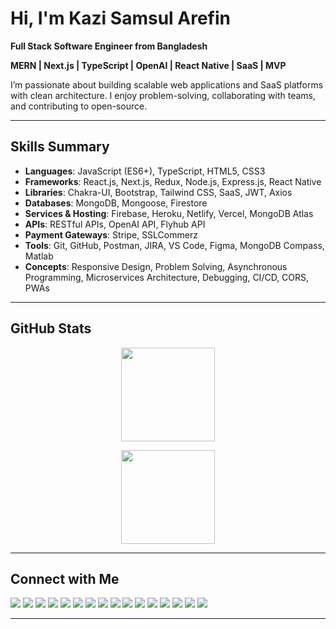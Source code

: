 # Hi, I'm Kazi Samsul Arefin

**Full Stack Software Engineer from Bangladesh** 

**MERN | Next.js | TypeScript | OpenAI | React Native | SaaS | MVP**

I’m passionate about building scalable web applications and SaaS platforms with clean architecture. I enjoy problem-solving, collaborating with teams, and contributing to open-source.  

---

## Skills Summary  

- **Languages**: JavaScript (ES6+), TypeScript, HTML5, CSS3  
- **Frameworks**: React.js, Next.js, Redux, Node.js, Express.js, React Native  
- **Libraries**: Chakra-UI, Bootstrap, Tailwind CSS, SaaS, JWT, Axios  
- **Databases**: MongoDB, Mongoose, Firestore  
- **Services & Hosting**: Firebase, Heroku, Netlify, Vercel, MongoDB Atlas  
- **APIs**: RESTful APIs, OpenAI API, Flyhub API  
- **Payment Gateways**: Stripe, SSLCommerz  
- **Tools**: Git, GitHub, Postman, JIRA, VS Code, Figma, MongoDB Compass, Matlab  
- **Concepts**: Responsive Design, Problem Solving, Asynchronous Programming, Microservices Architecture, Debugging, CI/CD, CORS, PWAs  

---

## GitHub Stats  

<p align="center">
  <img src="https://github-readme-stats.vercel.app/api?username=arefin-aareef&show_icons=true&theme=default&hide_border=true" height="150" />
</p>

<p align="center">
  <img src="https://github-readme-stats.vercel.app/api/top-langs/?username=arefin-aareef&layout=compact&theme=default&hide_border=true" height="150" />
</p>  

---

## Connect with Me  

<p align="left">
  <a href="https://www.linkedin.com/in/arefin-aareef"><img src="https://img.shields.io/badge/LinkedIn-0A66C2?style=flat&logo=linkedin&logoColor=white"/></a>
  <a href="https://github.com/arefin-aareef"><img src="https://img.shields.io/badge/GitHub-181717?style=flat&logo=github&logoColor=white"/></a>
  <a href="https://kazi-arefin.netlify.app/"><img src="https://img.shields.io/badge/Portfolio-000000?style=flat&logo=vercel&logoColor=white"/></a>
  <a href="https://leetcode.com/arefinaareef/"><img src="https://img.shields.io/badge/LeetCode-FFA116?style=flat&logo=leetcode&logoColor=white"/></a>
  <a href="https://stackoverflow.com/users/19111849/arefin-aareef"><img src="https://img.shields.io/badge/StackOverflow-F58025?style=flat&logo=stackoverflow&logoColor=white"/></a>
  <a href="https://dev.to/arefinaareef"><img src="https://img.shields.io/badge/DEV.to-0A0A0A?style=flat&logo=devdotto&logoColor=white"/></a>
  <a href="https://medium.com/@arefin.aareef"><img src="https://img.shields.io/badge/Medium-000000?style=flat&logo=medium&logoColor=white"/></a>
  <a href="https://dribbble.com/arefin-aareef"><img src="https://img.shields.io/badge/Dribbble-EA4C89?style=flat&logo=dribbble&logoColor=white"/></a>
  <a href="https://www.facebook.com/arefin.aareef"><img src="https://img.shields.io/badge/Facebook-1877F2?style=flat&logo=facebook&logoColor=white"/></a>
  <a href="https://www.instagram.com/arefin.aareef"><img src="https://img.shields.io/badge/Instagram-E4405F?style=flat&logo=instagram&logoColor=white"/></a>
  <a href="https://www.twitter.com/arefin_aareef"><img src="https://img.shields.io/badge/Twitter-1DA1F2?style=flat&logo=twitter&logoColor=white"/></a>
  <a href="https://x.com/arefin_aareef"><img src="https://img.shields.io/badge/X-000000?style=flat&logo=x&logoColor=white"/></a>
  <a href="https://www.pinterest.com/arefinaareef/"><img src="https://img.shields.io/badge/Pinterest-BD081C?style=flat&logo=pinterest&logoColor=white"/></a>
  <a href="https://www.quora.com/profile/Arefin-Aareef"><img src="https://img.shields.io/badge/Quora-B92B27?style=flat&logo=quora&logoColor=white"/></a>
  <a href="https://linktr.ee/arefin.aareef"><img src="https://img.shields.io/badge/Linktree-43E55E?style=flat&logo=linktree&logoColor=white"/></a>
  <a href="https://drive.google.com/drive/folders/1xK6q3Rp1e_MIGVJUDDXEaWmwxnc5-6sb?usp=sharing"><img src="https://img.shields.io/badge/CV-4285F4?style=flat&logo=google-drive&logoColor=white"/></a>
</p>  

---
